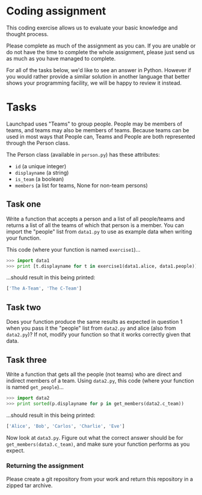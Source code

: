# Coding assignment

This coding exercise allows us to evaluate your basic knowledge and thought
process.

Please complete as much of the assignment as you can. If you are unable or do
not have the time to complete the whole assignment, please just send us as much
as you have managed to complete.

For all of the tasks below, we'd like to see an answer in Python. However if
you would rather provide a similar solution in another language that better
shows your programming facility, we will be happy to review it instead.

# Tasks

Launchpad uses "Teams" to group people.  People may be members of teams, and
teams may also be members of teams.  Because teams can be used in most ways
that People can, Teams and People are both represented through the Person
class.

The Person class (available in `person.py`) has these attributes:

- `id` (a unique integer)
- `displayname` (a string)
- `is_team` (a boolean)
- `members` (a list for teams, None for non-team persons)


## Task one

Write a function that accepts a person and a list of all
people/teams and returns a list of all the teams of which that
person is a member. You can import the "people" list from
`data1.py` to use as example data when writing your function.

This code (where your function is named `exercise1`)...

``` python
>>> import data1
>>> print [t.displayname for t in exercise1(data1.alice, data1.people)]
```

...should result in this being printed:

``` python
['The A-Team', 'The C-Team']
```

## Task two

Does your function produce the same results as expected in
question 1 when you pass it the "people" list from `data2.py`
and alice (also from `data2.py`)?  If not, modify your function
so that it works correctly given that data.

## Task three

Write a function that gets all the people (not teams) who are
direct and indirect members of a team.  Using `data2.py`, this code
(where your function is named `get_people`)...

``` python
>>> import data2
>>> print sorted(p.displayname for p in get_members(data2.c_team))
```

...should result in this being printed:

``` python
['Alice', 'Bob', 'Carlos', 'Charlie', 'Eve']
```

Now look at `data3.py`. Figure out what the correct answer should be for
`get_members(data3.c_team)`, and make sure your function performs as you
expect.

### Returning the assignment

Please create a git repository from your work and return this repository in a
zipped tar archive.

